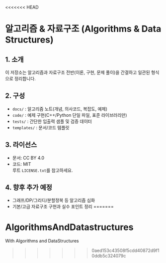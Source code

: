 <<<<<<< HEAD
# 알고리즘 & 자료구조 (Algorithms & Data Structures)

## 1. 소개
이 저장소는 알고리즘과 자료구조 전반(이론, 구현, 문제 풀이)을 간결하고 일관된 형식으로 정리합니다.

## 2. 구성
- `docs/` : 알고리즘 노트(개념, 의사코드, 복잡도, 예제)
- `code/` : 예제 구현(C++/Python 단일 파일, 표준 라이브러리만)
- `tests/` : 간단한 입출력 샘플 및 검증 데이터
- `templates/` : 문서/코드 템플릿

## 3. 라이선스
- 문서: CC BY 4.0
- 코드: MIT  
루트 `LICENSE.txt`를 참고하세요.

## 4. 향후 추가 예정
- 그래프/DP/그리디/분할정복 등 알고리즘 심화
- 기본/고급 자료구조 구현과 실수 포인트 정리
=======
# AlgorithmsAndDatastructures
With Algorithms and DataStructures
>>>>>>> 0aed153c43508f5cdd40872d9f10ddb5c324079c
